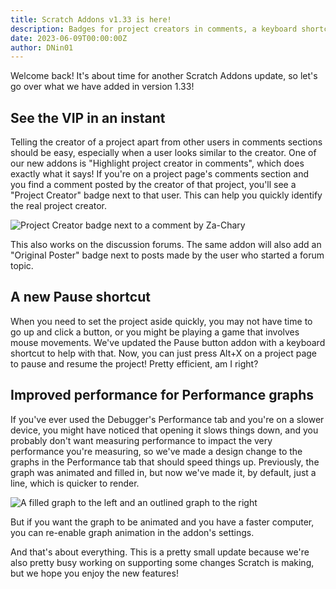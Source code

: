```yaml
---
title: Scratch Addons v1.33 is here!
description: Badges for project creators in comments, a keyboard shortcut for pausing, and more!
date: 2023-06-09T00:00:00Z
author: DNin01
---
```


Welcome back! It's about time for another Scratch Addons update, so let's go over what we have added in version 1.33!

## See the VIP in an instant

Telling the creator of a project apart from other users in comments sections should be easy, especially when a user looks similar to the creator. One of our new addons is "Highlight project creator in comments", which does exactly what it says! If you're on a project page's comments section and you find a comment posted by the creator of that project, you'll see a "Project Creator" badge next to that user. This can help you quickly identify the real project creator.

![Project Creator badge next to a comment by Za-Chary](/assets/img/release-highlights/creator-badge-comments.png)

This also works on the discussion forums. The same addon will also add an "Original Poster" badge next to posts made by the user who started a forum topic.

## A new Pause shortcut

When you need to set the project aside quickly, you may not have time to go up and click a button, or you might be playing a game that involves mouse movements. We've updated the Pause button addon with a keyboard shortcut to help with that. Now, you can just press Alt+X on a project page to pause and resume the project! Pretty efficient, am I right?

## Improved performance for Performance graphs

If you've ever used the Debugger's Performance tab and you're on a slower device, you might have noticed that opening it slows things down, and you probably don't want measuring performance to impact the very performance you're measuring, so we've made a design change to the graphs in the Performance tab that should speed things up. Previously, the graph was animated and filled in, but now we've made it, by default, just a line, which is quicker to render.

![A filled graph to the left and an outlined graph to the right](/assets/img/release-highlights/graph-fill-vs-line.png)

But if you want the graph to be animated and you have a faster computer, you can re-enable graph animation in the addon's settings.

And that's about everything. This is a pretty small update because we're also pretty busy working on supporting some changes Scratch is making, but we hope you enjoy the new features!
